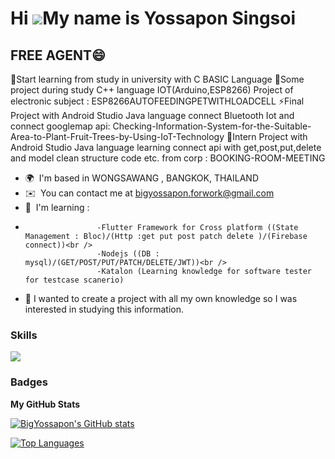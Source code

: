 Hi ![](https://user-images.githubusercontent.com/18350557/176309783-0785949b-9127-417c-8b55-ab5a4333674e.gif)My name is Yossapon Singsoi
========================================================================================================================================

FREE AGENT😄
----------

🌱Start learning from study in university with C BASIC Language
👯Some project during study C++ language IOT(Arduino,ESP8266) Project of electronic subject : ESP8266AUTOFEEDINGPETWITHLOADCELL
⚡Final Project with Android Studio Java language connect Bluetooth Iot and connect googlemap api: Checking-Information-System-for-the-Suitable-Area-to-Plant-Fruit-Trees-by-Using-IoT-Technology
🔭Intern Project with Android Studio Java language learning connect api with get,post,put,delete and model clean structure code etc. from corp : BOOKING-ROOM-MEETING

*   🌍  I'm based in WONGSAWANG , BANGKOK, THAILAND
*   ✉️  You can contact me at [bigyossapon.forwork@gmail.com](mailto:bigyossapon.forwork@gmail.com)
*   🧠  I'm learning :
*                     -Flutter Framework for Cross platform ((State Management : Bloc)/(Http :get put post patch delete )/(Firebase connect))<br />
                      -Nodejs ((DB : mysql)/(GET/POST/PUT/PATCH/DELETE/JWT))<br />
                      -Katalon (Learning knowledge for software tester for testcase scanerio)  
*   💪  I wanted to create a project with all my own knowledge so I was interested in studying this information.
 
### Skills 

<p align="left">
  <a href="https://skillicons.dev">
    <img src="https://skillicons.dev/icons?i=c,dart,androidstudio,arduino,discord,flutter,firebase,github,java,mysql,nodejs,postman,sqlite,visualstudio,vscode&perline=5" />
  </a>
</p>


### Badges

<b>My GitHub Stats</b>

<a href="http://www.github.com/BigYossapon"><img src="https://github-readme-stats.vercel.app/api?username=BigYossapon&show_icons=true&hide=&count_private=true&title_color=0891b2&text_color=ffffff&icon_color=0891b2&bg_color=1c1917&hide_border=true&show_icons=true" alt="BigYossapon's GitHub stats" /></a>

<a href="https://github.com/BigYossapon" align="left"><img src="https://github-readme-stats.vercel.app/api/top-langs/?username=BigYossapon&langs_count=10&title_color=0891b2&text_color=ffffff&icon_color=0891b2&bg_color=1c1917&hide_border=true&locale=en&custom_title=Top%20%Languages" alt="Top Languages" /></a>
  
